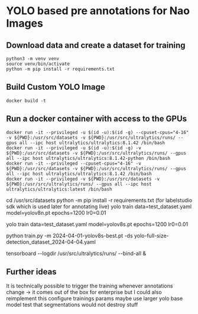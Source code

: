 # YOLO based pre annotations for Nao Images

## Download data and create a dataset for training
```
python3 -m venv venv
source venv/bin/activate
python -m pip install -r requirements.txt
```

## Build Custom YOLO Image

```
docker build -t 
```

## Run a docker container with access to the GPUs


```
docker run -it --privileged -u $(id -u):$(id -g) --cpuset-cpus="4-16" -v ${PWD}:/usr/src/datasets -v ${PWD}:/usr/src/ultralytics/runs/ --gpus all --ipc host ultralytics/ultralytics:8.1.42 /bin/bash
docker run -it --privileged -u $(id -u):$(id -g) -v ${PWD}:/usr/src/datasets -v ${PWD}:/usr/src/ultralytics/runs/ --gpus all --ipc host ultralytics/ultralytics:8.1.42-python /bin/bash
docker run -it --privileged --cpuset-cpus="4-16" -v ${PWD}:/usr/src/datasets -v ${PWD}:/usr/src/ultralytics/runs/ --gpus all --ipc host ultralytics/ultralytics:8.1.42 /bin/bash
docker run -it --privileged -v ${PWD}:/usr/src/datasets -v ${PWD}:/usr/src/ultralytics/runs/ --gpus all --ipc host ultralytics/ultralytics:latest /bin/bash
```

cd /usr/src/datasets
python -m pip install -r requirements.txt (for labelstudio sdk which is used later for annotating live)
yolo train data=test_dataset.yaml model=yolov8n.pt epochs=1200 lr0=0.01

yolo train data=test_dataset.yaml model=yolov8s.pt epochs=1200 lr0=0.01

python train.py -m 2024-04-01-yolov8s-best.pt -ds yolo-full-size-detection_dataset_2024-04-04.yaml

tensorboard --logdir /usr/src/ultralytics/runs/ --bind-all &

## Further ideas
It is technically possible to trigger the training whenever annotations change -> it comes out of the box for enterprise but I could also reimplement this
configure trainings params
maybe use larger yolo base model
test that segmentations would not destroy stuff